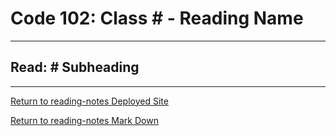 # Code 102: Class \# - Reading Name

***

## Read: # Subheading



***

[Return to reading-notes Deployed Site](https://paneks19.github.io/reading-notes/)

[Return to reading-notes Mark Down](https://github.com/paneks19/reading-notes)

